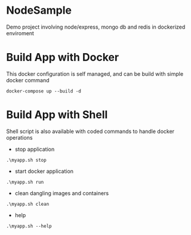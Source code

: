 # NodeSample
Demo project involving node/express, mongo db and redis in dockerized enviroment

# Build App with Docker

This docker configuration is self managed, and can be build with simple docker command

``docker-compose up --build -d``

# Build App with Shell

Shell script is also available with coded commands to handle docker operations

- stop application

``.\myapp.sh stop``

- start docker application

``.\myapp.sh run``

- clean dangling images and containers


``.\myapp.sh clean``

- help


``.\myapp.sh --help``
